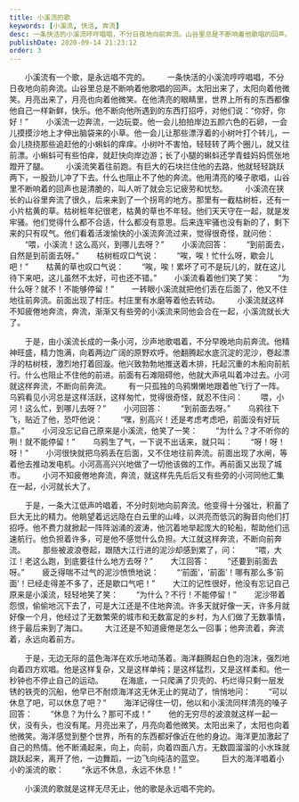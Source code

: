 ```yaml
---
title: 小溪流的歌
keywords: [小溪流, 快活, 奔流]
desc: 一条快活的小溪流哼哼唱唱，不分日夜地向前奔流。山谷里总是不断响着他歌唱的回声。太阳出来了，太阳向着他微笑。月亮出来了，月亮也向着他微笑。在他清亮的眼睛里，世界上所有的东西都像他自己一样新鲜，快乐。他不断向他所遇到的东西打招呼，对他们说：“你好，你好！”
publishDate: 2020-09-14 21:23:12
order: 3
---
```


　　小溪流有一个歌，是永远唱不完的。 
　　一条快活的小溪流哼哼唱唱，不分日夜地向前奔流。山谷里总是不断响着他歌唱的回声。太阳出来了，太阳向着他微笑。月亮出来了，月亮也向着他微笑。在他清亮的眼睛里，世界上所有的东西都像他自己一样新鲜，快乐。他不断向他所遇到的东西打招呼，对他们说：“你好，你好！” 
　　小溪流一边奔流，一边玩耍。他一会儿拍拍岸边五颜六色的石卵，一会儿摸摸沙地上才伸出脑袋来的小草。他一会儿让那些漂浮着的小树叶打个转儿，一会儿挠挠那些追赶他的小蝌蚪的痒痒。小树叶不害怕，轻轻转了两个圈儿，就又往前漂。小蝌蚪可有些怕痒，就赶快向岸边游；长了小腿的蝌蚪还学青蛙妈妈慌张地蹬开了腿。 
　　小溪流笑着往前跑。有巨大的石块拦住他的去路，他就轻轻跳跃两下，一股劲儿冲了下去。什么也阻止不了他的奔流。他用清亮的嗓子歌唱，山谷里不断响着的回声也是清脆的，叫人听了就会忘记疲劳和忧愁。 
　　小溪流在狭长的山谷里奔流了很久，后来来到了一个拐弯的地方。那里有一截枯树桩，还有一小片枯黄的草。枯树桩年纪很老，枯黄的草也不年轻。他们天天守在一起，就是发牢骚。他们觉得什么都不合适，什么都没有意思。后来连牢骚也没有新的了，剩下来的只有叹气。他们看着活泼愉快的小溪流奔流过来，觉得很奇怪，就问他： 
　　“喂，小溪流！这么高兴，到哪儿去呀？” 
　　小溪流回答： 
　　“到前面去，自然是到前面去呀。” 
　　枯树桩叹口气说： 
　　“唉，唉！忙什么呀，歇会儿吧！” 
　　枯黄的草也叹口气说： 
　　“唉，唉！累坏了可不是玩儿的，就在这儿待下来吧，这儿虽然不太好，可也还不错。” 
　　小溪流看着他们笑了笑： 
　　“为什么呀？就不！不能够停留！” 
　　一转眼小溪流就把他们丢在后面了，他又不住地往前奔流。前面出现了村庄。村庄里有水磨等着他去转动。 
　　小溪流就这样不知疲倦地奔流，奔流，渐渐又有些旁的小溪流来同他会合在一起，小溪流就长大了。 

　　于是，由小溪流长成的一条小河，沙声地歌唱着，不分早晚地向前奔流。他精神旺盛，精力饱满，向着两边广阔的原野欢呼。他翻腾起水底沉淀的泥沙，卷起漂浮的枯树枝，激烈地打着回漩。他兴致勃勃地推送着木排，托起沉重的木船向前航行。什么也阻止不住他的前进。前面有石滩阻碍他，他就大声吼叫着冲过去。小河就这样奔流，不断向前奔流。 
　　有一只孤独的乌鸦懒懒地跟着他飞行了一阵。乌鸦看见小河总是这样活跃，这样匆忙，觉得很奇怪，就忍不住问： 
　　喂，小河！这么忙，到哪儿去呀？” 
　　小河回答： 
　　“到前面去呀。” 
　　乌鸦往下飞，贴近了他，恐吓他说： 
　　“嘿，别高兴！还是考虑考虑吧，前面没有好玩意。” 
　　小河没忘记自己原来是小溪流，他笑了一笑： 
　　“为什么？才不听你的咧！就不能停留！” 
　　乌鸦生了气，一下说不出话来，就只叫： 
　　“呀！呀！呀！” 
　　小河很快就把乌鸦丢在后面，又不住地往前奔流。前面出现了水闸，等着他去推动发电机。小河高高兴兴地做了一切他该做的工作。再前面又出现了城市。 
　　小河不知疲倦地奔流，奔流，就这样先先后后又有些旁的小河同他汇集在一起，小河就长大了。 

　　于是，一条大江低声吟唱着，不分时刻地向前奔流。他变得十分强壮，积蓄了巨大无比的精力。他眺望着远远隐在白云里的山峰，以洪亮而低沉的胸音向他们打招呼。他不费力就掀起一阵阵汹涌的波涛，他沉着地举起庞大的轮船，帮助他们迅速航行。他负担着许多，可是他不感觉什么负担。大江就这样奔流，不断向前奔流。 
　　那些被波浪卷起，跟随大江行进的泥沙却感到累了，问： 
　　“喂，大江！老这么跑，到底要往什么地方去呀？” 
　　大江回答： 
　　“还要到前面去呀。” 
　　疲乏得喘不过气的泥沙愤愤地说： 
　　“‘前面’，‘前面’！哪有那么多‘前面’！已经走得差不多了，还是歇口气吧！” 
　　大江的记性很好，他没有忘记自己原来是小溪流，轻轻地笑了笑： 
　　“为什么？不行！不能停留！” 
　　泥沙带着怨恨，偷偷地沉下去了，可是大江还是不住地奔流。许多天就好像一天，许多月就好像一个月，他经过了无数繁荣的城市和无数富足的乡村，为人们做了无数事情，终于最后来到了海口。 
　　大江还是不知道疲倦是怎么一回事；他奔流着，奔流着，永远向着前方。 

　　于是，无边无际的蓝色海洋在欢乐地动荡着。海洋翻腾起白色的泡沫，强烈地向着四方欢唱。他是这样复杂，又是这样单纯；是这样猛烈，又是这样柔和。他一秒钟也不停止自己的运动。 
　　在海底，一只爬满了贝壳的、朽烂得只剩一层发锈的铁壳的沉船，他早已不耐烦海洋这无休无止的晃动了，悄悄地问： 
　　“可以休息了吧，可以休息了吧？” 
　　海洋记得住一切，他以和小溪流同样清亮的嗓子回答： 
　　“休息？为什么？那可不成！” 
　　他的无穷尽的波浪就这样一起一伏，没有头，也没有尾。月亮出来了，月亮向着他微笑。太阳出来了，太阳也向着他微笑。海洋感觉到整个世界，所有的东西都好像近在他的身边。海洋更加激起了自己的热情。他不断涌起来，向上，向前，向着四面八方。无数圆溜溜的小水珠就跳跃起来，离开了他，一边舞蹈，一边飞向纯洁的蓝空。 
　　巨大的海洋唱着小小的溪流的歌： 
　　“永远不休息，永远不休息！” 

　　小溪流的歌就是这样无尽无止，他的歌是永远唱不完的。 